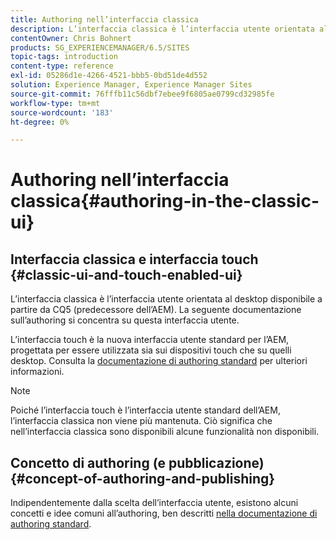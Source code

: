 ```yaml
---
title: Authoring nell’interfaccia classica
description: L’interfaccia classica è l’interfaccia utente orientata al desktop disponibile a partire da CQ5. La seguente documentazione sull’authoring si concentra su questa interfaccia utente. L’interfaccia touch è la nuova interfaccia utente standard per l’AEM, progettata per essere utilizzata sia sui dispositivi touch che su quelli desktop. Per ulteriori informazioni, consulta la documentazione standard sull’authoring.
contentOwner: Chris Bohnert
products: SG_EXPERIENCEMANAGER/6.5/SITES
topic-tags: introduction
content-type: reference
exl-id: 05286d1e-4266-4521-bbb5-0bd51de4d552
solution: Experience Manager, Experience Manager Sites
source-git-commit: 76fffb11c56dbf7ebee9f6805ae0799cd32985fe
workflow-type: tm+mt
source-wordcount: '183'
ht-degree: 0%

---
```


# Authoring nell’interfaccia classica{#authoring-in-the-classic-ui}

## Interfaccia classica e interfaccia touch {#classic-ui-and-touch-enabled-ui}

L’interfaccia classica è l’interfaccia utente orientata al desktop disponibile a partire da CQ5 (predecessore dell’AEM). La seguente documentazione sull’authoring si concentra su questa interfaccia utente.

L’interfaccia touch è la nuova interfaccia utente standard per l’AEM, progettata per essere utilizzata sia sui dispositivi touch che su quelli desktop. Consulta la [documentazione di authoring standard](/help/sites-authoring/author.md) per ulteriori informazioni.

>[!NOTE]
>
>Poiché l’interfaccia touch è l’interfaccia utente standard dell’AEM, l’interfaccia classica non viene più mantenuta. Ciò significa che nell’interfaccia classica sono disponibili alcune funzionalità non disponibili.

## Concetto di authoring (e pubblicazione) {#concept-of-authoring-and-publishing}

Indipendentemente dalla scelta dell’interfaccia utente, esistono alcuni concetti e idee comuni all’authoring, ben descritti [nella documentazione di authoring standard](/help/sites-authoring/author.md#concept-of-authoring-and-publishing).
